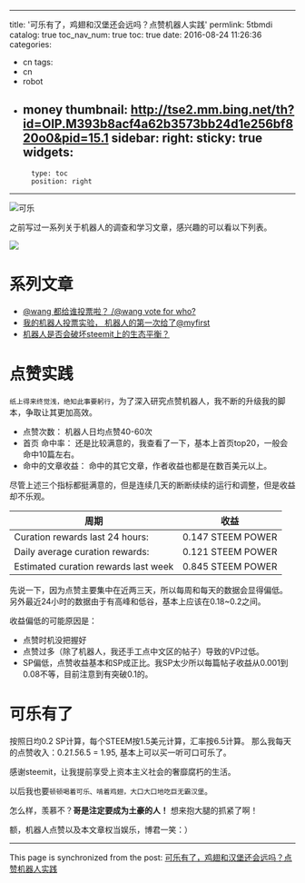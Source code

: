 
---
title: '可乐有了，鸡翅和汉堡还会远吗？点赞机器人实践'
permlink: 5tbmdi
catalog: true
toc_nav_num: true
toc: true
date: 2016-08-24 11:26:36
categories:
- cn
tags:
- cn
- robot
- money
thumbnail: http://tse2.mm.bing.net/th?id=OIP.M393b8acf4a62b3573bb24d1e256bf820o0&pid=15.1
sidebar:
    right:
        sticky: true
widgets:
    -
        type: toc
        position: right
---


![可乐](http://tse2.mm.bing.net/th?id=OIP.M393b8acf4a62b3573bb24d1e256bf820o0&pid=15.1)

之前写过一系列关于机器人的调查和学习文章，感兴趣的可以看以下列表。

![](https://www.steemimg.com/images/2016/07/26/stock-vector-robot-the-voter-vote-on-election-day-3774354469b440.th.jpg)

# 系列文章
* [@wang 都给谁投票啦？ /@wang vote for who?](https://steemit.com/cn/@oflyhigh/wang-wang-vote-for-who)
* [我的机器人投票实验， 机器人的第一次给了@myfirst](https://steemit.com/cn/@oflyhigh/myfirst)
* [机器人是否会破坏steemit上的生态平衡？](https://steemit.com/cn/@oflyhigh/steemit)

# 点赞实践

`纸上得来终觉浅，绝知此事要躬行`，为了深入研究点赞机器人，我不断的升级我的脚本，争取让其更加高效。

* 点赞次数： 机器人日均点赞40-60次
* 首页 命中率： 还是比较满意的，我查看了一下，基本上首页top20，一般会命中10篇左右。
* 命中的文章收益： 命中的其它文章，作者收益也都是在数百美元以上。

尽管上述三个指标都挺满意的，但是连续几天的断断续续的运行和调整，但是收益却不乐观。

周期|收益
----|----
Curation rewards last 24 hours: |0.147 STEEM POWER
Daily average curation rewards: | 0.121 STEEM POWER
Estimated curation rewards last week |0.845 STEEM POWER

先说一下，因为点赞主要集中在近两三天，所以每周和每天的数据会显得偏低。
另外最近24小时的数据由于有高峰和低谷，基本上应该在0.18~0.2之间。

收益偏低的可能原因是：
*  点赞时机没把握好
* 点赞过多（除了机器人，我还手工点中文区的帖子）导致的VP过低。
* SP偏低，点赞收益基本和SP成正比。我SP太少所以每篇帖子收益从0.001到0.08不等，目前注意到有突破0.1的。

# 可乐有了

按照日均0.2 SP计算，每个STEEM按1.5美元计算，汇率按6.5计算。
那么我每天的点赞收入：0.2*1.5*6.5 = 1.95, 基本上可以买一听可口可乐了。

感谢steemit，让我提前享受上资本主义社会的奢靡腐朽的生活。

以后我也要`顿顿喝着可乐、啃着鸡翅，大口大口地吃巨无霸汉堡`。

怎么样，羡慕不？**哥是注定要成为土豪的人！**
想来抱大腿的抓紧了啊！

额，机器人点赞以及本文章权当娱乐，博君一笑：）

- - -

This page is synchronized from the post: [可乐有了，鸡翅和汉堡还会远吗？点赞机器人实践](https://steemit.com/@oflyhigh/5tbmdi)
